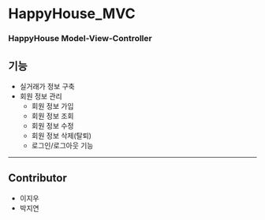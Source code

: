 # HappyHouse_MVC
### HappyHouse Model-View-Controller

## 기능
- 실거래가 정보 구축
- 회원 정보 관리
    - 회원 정보 가입
    - 회원 정보 조회
    - 회원 정보 수정
    - 회원 정보 삭제(탈퇴)
    - 로그인/로그아웃 기능

---

## Contributor
* 이지우
* 박지연
